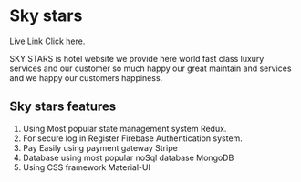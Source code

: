 # Sky stars

Live Link [Click here](https://sky-starts-hotel.web.app/).

SKY STARS is hotel website we provide here world fast class luxury services and our customer so much happy our great maintain and services and we happy our customers happiness.

## Sky stars features

1. Using Most popular state management system Redux.
2. For secure log in Register Firebase Authentication system.
3. Pay Easily using payment gateway Stripe
4. Database using most popular noSql database MongoDB
5. Using CSS framework Material-UI
